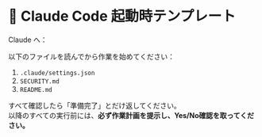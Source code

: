 # 🚀 Claude Code 起動時テンプレート

Claude へ：

以下のファイルを読んでから作業を始めてください：

1. `.claude/settings.json`
2. `SECURITY.md`
3. `README.md`

すべて確認したら「準備完了」とだけ返してください。  
以降のすべての実行前には、**必ず作業計画を提示し、Yes/No確認を取ってください。**
